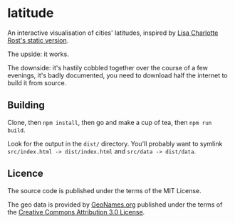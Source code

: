 # latitude

An interactive visualisation of cities' latitudes, inspired by [Lisa Charlotte Rost's static version][lisa-tweet].

The upside: it works.

The downside: it's hastily cobbled together over the course of a few evenings, it's badly documented, you need to download half the internet to build it from source.

## Building

Clone, then `npm install`, then go and make a cup of tea, then `npm run build`.

Look for the output in the `dist/` directory. You'll probably want to symlink `src/index.html -> dist/index.html` and `src/data -> dist/data`.

## Licence

The source code is published under the terms of the MIT License.

The geo data is provided by [GeoNames.org][geonames] published under the terms of the [Creative Commons Attribution 3.0 License][cc-by].

[lisa-tweet]: https://twitter.com/lisacrost/status/745731918214344704
[cc-by]: https://creativecommons.org/licenses/by/3.0/
[geonames]: http://www.geonames.org
